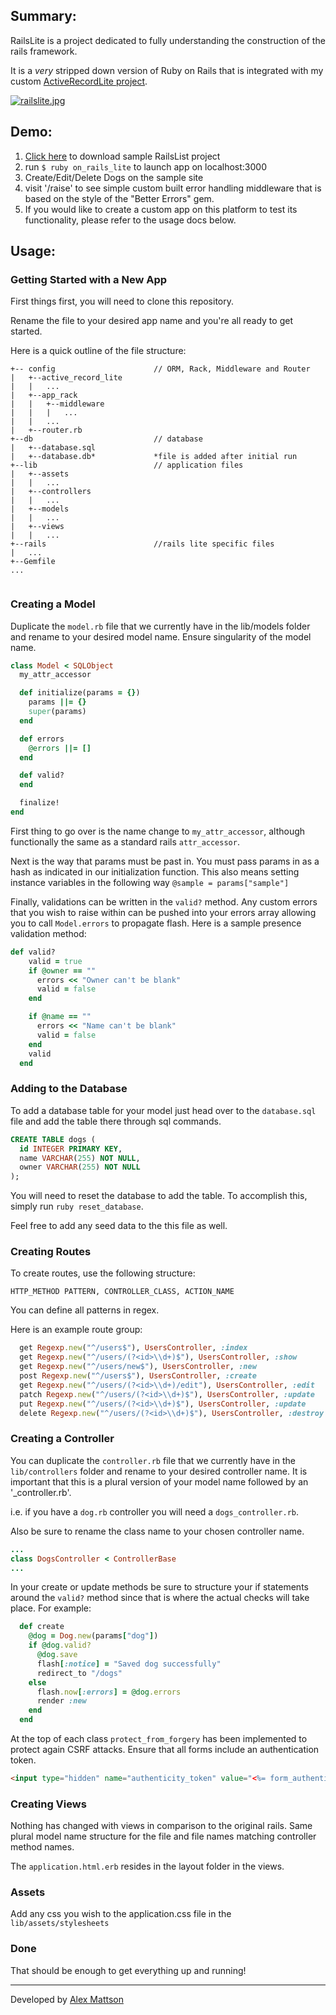 

Summary:
--------
RailsLite is a project dedicated to fully understanding the construction of the rails framework.

It is a _very_ stripped down version of Ruby on Rails that is integrated with my custom [ActiveRecordLite project](http://github.com/amattson21/ActiveRecordLite).

[![railslite.jpg](https://s4.postimg.org/514g1lo0d/railslite.jpg)](//github.com/amattson21/RailsLite/)


Demo:
-----

1. [Click here](https://github.com/amattson21/RailsLite/blob/master/rails/assets/DogsLite.zip) to download sample RailsList project
2. run ``$ ruby on_rails_lite`` to launch app on localhost:3000
3. Create/Edit/Delete Dogs on the sample site
4. visit '/raise' to see simple custom built error handling middleware that is based on the style of the "Better Errors" gem.
5. If you would like to create a custom app on this platform to test its functionality, please refer to the usage docs below.


Usage:
------

### Getting Started with a New App ###


First things first, you will need to clone this repository.

Rename the file to your desired app name and you're all ready to get started.

Here is a quick outline of the file structure:

```
+-- config 						// ORM, Rack, Middleware and Router
|	+--active_record_lite
|	|	...
|	+--app_rack
|	|	+--middleware
|	|	|	...
|	|	...
|	+--router.rb
+--db							// database
|	+--database.sql
|	+--database.db* 			*file is added after initial run
+--lib							// application files
|	+--assets
|	|	...
|	+--controllers
|	|	...
|	+--models
|	|	...
|	+--views
|	|	...
+--rails 						//rails lite specific files
|	...
+--Gemfile
...


```


### Creating a Model ###

Duplicate the ``model.rb`` file that we currently have in the lib/models folder and rename to your desired model name. Ensure singularity of the model name.

```ruby
class Model < SQLObject
  my_attr_accessor

  def initialize(params = {})
    params ||= {}
    super(params)
  end

  def errors
    @errors ||= []
  end

  def valid?
  end

  finalize!
end
```

First thing to go over is the name change to ``my_attr_accessor``, although functionally the same as a standard rails ``attr_accessor``.

Next is the way that params must be past in. You must pass params in as a hash as indicated in our initialization function. This also means setting instance variables in the following way ``@sample = params["sample"]``

Finally, validations can be written in the ``valid?`` method. Any custom errors that you wish to raise within can be pushed into your errors array allowing you to call ``Model.errors`` to propagate flash. Here is a sample presence validation method:

```ruby
def valid?
    valid = true
    if @owner == ""
      errors << "Owner can't be blank"
      valid = false
    end

    if @name == ""
      errors << "Name can't be blank"
      valid = false
    end
    valid
  end
```
### Adding to the Database ###

To add a database table for your model just head over to the ``database.sql`` file and add the table there through sql commands.

```sql
CREATE TABLE dogs (
  id INTEGER PRIMARY KEY,
  name VARCHAR(255) NOT NULL,
  owner VARCHAR(255) NOT NULL
);
```
You will need to reset the database to add the table. To accomplish this, simply run ``ruby reset_database``.

Feel free to add any seed data to the this file as well.


### Creating Routes ###

To create routes, use the following structure:
```
HTTP_METHOD PATTERN, CONTROLLER_CLASS, ACTION_NAME
```  
  You can define all patterns in regex.

  Here is an example route group:
```ruby  
  get Regexp.new("^/users$"), UsersController, :index
  get Regexp.new("^/users/(?<id>\\d+)$"), UsersController, :show
  get Regexp.new("^/users/new$"), UsersController, :new
  post Regexp.new("^/users$"), UsersController, :create
  get Regexp.new("^/users/(?<id>\\d+)/edit"), UsersController, :edit
  patch Regexp.new("^/users/(?<id>\\d+)$"), UsersController, :update
  put Regexp.new("^/users/(?<id>\\d+)$"), UsersController, :update
  delete Regexp.new("^/users/(?<id>\\d+)$"), UsersController, :destroy
```

### Creating a Controller ###

You can duplicate the ``controller.rb`` file that we currently have in the ``lib/controllers`` folder and rename to your desired controller name. It is important that this is a plural version of your model name followed by an '_controller.rb'.

i.e. if you have a ``dog.rb`` controller you will need a `dogs_controller.rb`.

Also be sure to rename the class name to your chosen controller name.

```ruby
...
class DogsController < ControllerBase
...
```

In your create or update methods be sure to structure your if statements around the ``valid?`` method since that is where the actual checks will take place. For example:

```ruby
  def create
    @dog = Dog.new(params["dog"])
    if @dog.valid?
      @dog.save
      flash[:notice] = "Saved dog successfully"
      redirect_to "/dogs"
    else
      flash.now[:errors] = @dog.errors
      render :new
    end
  end
```

At the top of each class ``protect_from_forgery`` has been implemented to protect again CSRF attacks. Ensure that all forms include an authentication token.
```html
<input type="hidden" name="authenticity_token" value="<%= form_authenticity_token %>">
```
### Creating Views ###

Nothing has changed with views in comparison to the original rails. Same plural model name structure for the file and file names matching controller method names.

The ``application.html.erb`` resides in the layout folder in the views.

### Assets ###

Add any css you wish to the application.css file in the ``lib/assets/stylesheets``

### Done ###

That should be enough to get everything up and running!

---
Developed by [Alex Mattson](http://www.alexmattson.com)
